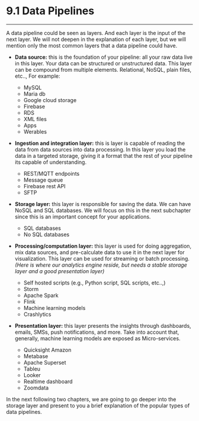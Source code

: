 # 9.1  Data Pipelines
___

A data pipeline could be seen as layers. And each layer is the input of the next layer. We will not deepen in the explanation of each layer, but we will mention only the most common layers that a data pipeline could have.


* **Data source:** this is the foundation of your pipeline: all your raw data live in this layer. Your data can be structured or unstructured data. This layer can be compound from multiple elements. Relational, NoSQL, plain files, etc.., For example:

  * MySQL
  * Maria db
  * Google cloud storage
  * Firebase
  * RDS
  * XML files
  * Apps
  * Werables

* **Ingestion and integration layer:** this is layer is capable of reading the data from data sources into data processing. In this layer you load the data in a targeted storage, giving it a format that the rest of your pipeline its capable of understanding.

  * REST/MQTT endpoints
  * Message queue
  * Firebase rest API
  * SFTP

* **Storage layer:** this layer is responsible for saving the data. We can have NoSQL and SQL databases. We will focus on this in the next subchapter since this is an important concept for your applications.
  * SQL databases
  * No SQL databases

* **Processing/computation layer:** this layer is used for doing aggregation, mix data sources, and pre-calculate data to use it in the next layer for visualization. This layer can be used for streaming or batch processing. *(Here is where our analytics engine reside, but needs a stable storage layer and a good presentation layer)*
  * Self hosted scripts (e.g., Python script, SQL scripts, etc..,)
  * Storm
  * Apache Spark
  * Flink
  * Machine learning models 
  * Crashlytics

* **Presentation layer:** this layer presents the insights through dashboards, emails, SMSs, push notifications, and more. Take into account that, generally, machine learning models are exposed as Micro-services.
  * Quicksight Amazon
  * Metabase
  * Apache Superset
  * Tableu
  * Looker
  * Realtime dashboard
  * Zoomdata

In the next following two chapters, we are going to go deeper into the storage layer and present to you a brief explanation of the popular types of data pipelines.